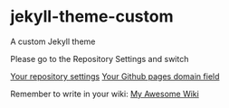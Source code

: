 # jekyll-theme-custom
A custom Jekyll theme

Please go to the Repository Settings and switch

[Your repository settings](../../../settings#options_bucket)
[Your Github pages domain field](../../../settings#pages-cname-field)

Remember to write in your wiki: [My Awesome Wiki](../../../wiki)


